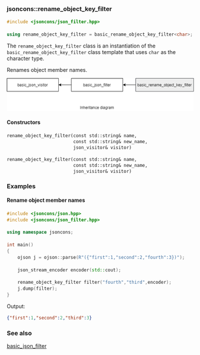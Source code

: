 ### jsoncons::rename_object_key_filter

```c++
#include <jsoncons/json_filter.hpp>

using rename_object_key_filter = basic_rename_object_key_filter<char>;
```
The `rename_object_key_filter` class is an instantiation of the `basic_rename_object_key_filter` class template that uses `char` as the character type. 

Renames object member names. 

![rename_object_key_filter](./diagrams/rename_object_key_filter.png)

#### Constructors

    rename_object_key_filter(const std::string& name,
                             const std::string& new_name,
                             json_visitor& visitor)

    rename_object_key_filter(const std::string& name,
                             const std::string& new_name,
                             json_visitor& visitor)

### Examples

#### Rename object member names

```c++
#include <jsoncons/json.hpp>
#include <jsoncons/json_filter.hpp>

using namespace jsoncons;

int main()
{
    ojson j = ojson::parse(R"({"first":1,"second":2,"fourth":3})");

    json_stream_encoder encoder(std::cout);

    rename_object_key_filter filter("fourth","third",encoder);
    j.dump(filter);
}
```
Output:
```json
{"first":1,"second":2,"third":3}
```

### See also

[basic_json_filter](basic_json_filter.md)

